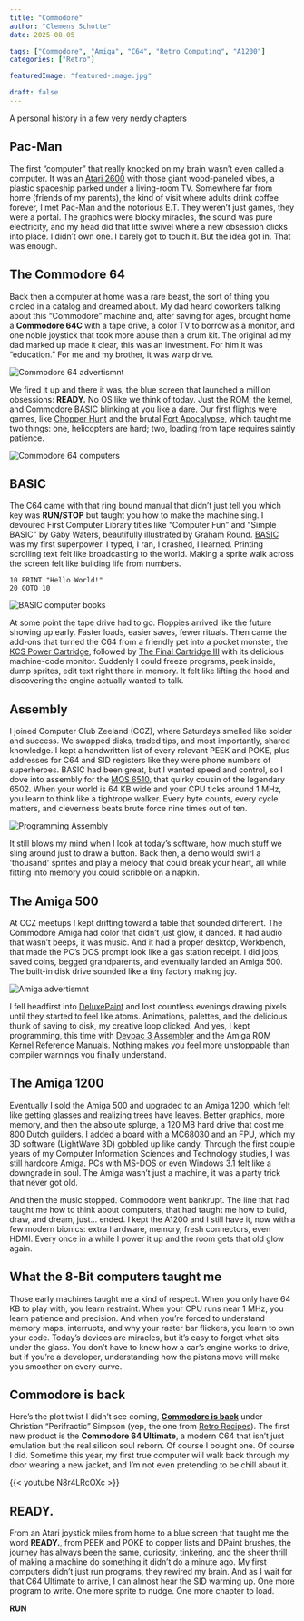 ```yaml
---
title: "Commodore"
author: "Clemens Schotte"
date: 2025-08-05

tags: ["Commodore", "Amiga", "C64", "Retro Computing", "A1200"]
categories: ["Retro"]

featuredImage: "featured-image.jpg"

draft: false
---
```


A personal history in a few very nerdy chapters

## Pac-Man

The first “computer” that really knocked on my brain wasn’t even called a computer. It was an [Atari 2600](https://en.wikipedia.org/wiki/Atari_2600) with those giant wood-paneled vibes, a plastic spaceship parked under a living-room TV. Somewhere far from home (friends of my parents), the kind of visit where adults drink coffee forever, I met Pac-Man and the notorious E.T. They weren’t just games, they were a portal. The graphics were blocky miracles, the sound was pure electricity, and my head did that little swivel where a new obsession clicks into place. I didn’t own one. I barely got to touch it. But the idea got in. That was enough.

## The Commodore 64

Back then a computer at home was a rare beast, the sort of thing you circled in a catalog and dreamed about. My dad heard coworkers talking about this “Commodore” machine and, after saving for ages, brought home a **Commodore 64C** with a tape drive, a color TV to borrow as a monitor, and one noble joystick that took more abuse than a drum kit. The original ad my dad marked up made it clear, this was an investment. For him it was “education.” For me and my brother, it was warp drive.

![Commodore 64 advertismnt](ad.jpg)

We fired it up and there it was, the blue screen that launched a million obsessions: **READY.** No OS like we think of today. Just the ROM, the kernel, and Commodore BASIC blinking at you like a dare. Our first flights were games, like [Chopper Hunt](https://www.lemon64.com/game/chopper-hunt) and the brutal [Fort Apocalypse](https://www.lemon64.com/game/fort-apocalypse), which taught me two things: one, helicopters are hard; two, loading from tape requires saintly patience.

![Commodore 64 computers](computers.jpg)

## BASIC

The C64 came with that ring bound manual that didn’t just tell you which key was **RUN/STOP** but taught you how to make the machine sing. I devoured First Computer Library titles like “Computer Fun” and “Simple BASIC” by Gaby Waters, beautifully illustrated by Graham Round. [BASIC](https://en.wikipedia.org/wiki/Commodore_BASIC) was my first superpower. I typed, I ran, I crashed, I learned. Printing scrolling text felt like broadcasting to the world. Making a sprite walk across the screen felt like building life from numbers.

```Basic
10 PRINT "Hello World!"
20 GOTO 10
```

![BASIC computer books](books.jpg)

At some point the tape drive had to go. Floppies arrived like the future showing up early. Faster loads, easier saves, fewer rituals. Then came the add-ons that turned the C64 from a friendly pet into a pocket monster, the [KCS Power Cartridge](https://retro.ramonddevrede.nl/kcs-power-cartridge/), followed by [The Final Cartridge III](https://en.wikipedia.org/wiki/The_Final_Cartridge_III) with its delicious machine-code monitor. Suddenly I could freeze programs, peek inside, dump sprites, edit text right there in memory. It felt like lifting the hood and discovering the engine actually wanted to talk.

## Assembly

I joined Computer Club Zeeland (CCZ), where Saturdays smelled like solder and success. We swapped disks, traded tips, and most importantly, shared knowledge. I kept a handwritten list of every relevant PEEK and POKE, plus addresses for C64 and SID registers like they were phone numbers of superheroes. BASIC had been great, but I wanted speed and control, so I dove into assembly for the [MOS 6510](https://en.wikipedia.org/wiki/MOS_Technology_6510), that quirky cousin of the legendary 6502. When your world is 64 KB wide and your CPU ticks around 1 MHz, you learn to think like a tightrope walker. Every byte counts, every cycle matters, and cleverness beats brute force nine times out of ten.

![Programming Assembly](assembly.jpg)

It still blows my mind when I look at today’s software, how much stuff we sling around just to draw a button. Back then, a demo would swirl a 'thousand' sprites and play a melody that could break your heart, all while fitting into memory you could scribble on a napkin.

## The Amiga 500

At CCZ meetups I kept drifting toward a table that sounded different. The Commodore Amiga had color that didn’t just glow,  it danced. It had audio that wasn’t beeps, it was music. And it had a proper desktop, Workbench, that made the PC’s DOS prompt look like a gas station receipt. I did jobs, saved coins, begged grandparents, and eventually landed an Amiga 500. The built-in disk drive sounded like a tiny factory making joy.

![Amiga advertismnt](amiga.jpg)

I fell headfirst into [DeluxePaint](https://en.wikipedia.org/wiki/Deluxe_Paint) and lost countless evenings drawing pixels until they started to feel like atoms. Animations, palettes, and the delicious thunk of saving to disk, my creative loop clicked. And yes, I kept programming, this time with [Devpac 3 Assembler](https://en.wikipedia.org/wiki/HiSoft_Systems) and the Amiga ROM Kernel Reference Manuals. Nothing makes you feel more unstoppable than compiler warnings you finally understand.

## The Amiga 1200

Eventually I sold the Amiga 500 and upgraded to an Amiga 1200, which felt like getting glasses and realizing trees have leaves. Better graphics, more memory, and then the absolute splurge, a 120 MB hard drive that cost me 800 Dutch guilders. I added a board with a MC68030 and an FPU, which my 3D software (LightWave 3D) gobbled up like candy. Through the first couple years of my Computer Information Sciences and Technology studies, I was still hardcore Amiga. PCs with MS-DOS or even Windows 3.1 felt like a downgrade in soul. The Amiga wasn’t just a machine, it was a party trick that never got old.

And then the music stopped. Commodore went bankrupt. The line that had taught me how to think about computers, that had taught me how to build, draw, and dream, just… ended. I kept the A1200 and I still have it, now with a few modern bionics: extra hardware, memory, fresh connectors, even HDMI. Every once in a while I power it up and the room gets that old glow again.

## What the 8-Bit computers taught me

Those early machines taught me a kind of respect. When you only have 64 KB to play with, you learn restraint. When your CPU runs near 1 MHz, you learn patience and precision. And when you’re forced to understand memory maps, interrupts, and why your raster bar flickers, you learn to own your code. Today’s devices are miracles, but it’s easy to forget what sits under the glass. You don’t have to know how a car’s engine works to drive, but if you’re a developer, understanding how the pistons move will make you smoother on every curve.

## Commodore is back

Here’s the plot twist I didn’t see coming, [**Commodore is back**](https://www.commodore.net) under Christian “Perifractic” Simpson (yep, the one from [Retro Recipes](https://www.youtube.com/@RetroRecipes)). The first new product is the **Commodore 64 Ultimate**, a modern C64 that isn’t just emulation but the real silicon soul reborn. Of course I bought one. Of course I did. Sometime this year, my first true computer will walk back through my door wearing a new jacket, and I’m not even pretending to be chill about it.

{{< youtube N8r4LRcOXc >}}

## READY.

From an Atari joystick miles from home to a blue screen that taught me the word **READY.**, from PEEK and POKE to copper lists and DPaint brushes, the journey has always been the same, curiosity, tinkering, and the sheer thrill of making a machine do something it didn’t do a minute ago. My first computers didn’t just run programs, they rewired my brain. And as I wait for that C64 Ultimate to arrive, I can almost hear the SID warming up. One more program to write. One more sprite to nudge. One more chapter to load.

**RUN**
